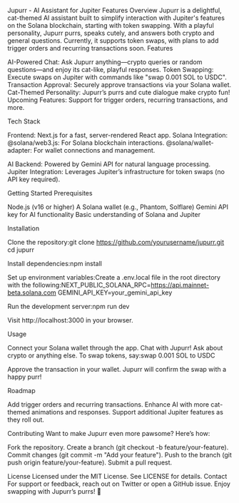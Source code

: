 Jupurr - AI Assistant for Jupiter Features
Overview
Jupurr is a delightful, cat-themed AI assistant built to simplify interaction with Jupiter's features on the Solana blockchain, starting with token swapping. With a playful personality, Jupurr purrs, speaks cutely, and answers both crypto and general questions. Currently, it supports token swaps, with plans to add trigger orders and recurring transactions soon.
Features

AI-Powered Chat: Ask Jupurr anything—crypto queries or random questions—and enjoy its cat-like, playful responses.
Token Swapping: Execute swaps on Jupiter with commands like "swap 0.001 SOL to USDC".
Transaction Approval: Securely approve transactions via your Solana wallet.
Cat-Themed Personality: Jupurr’s purrs and cute dialogue make crypto fun!
Upcoming Features: Support for trigger orders, recurring transactions, and more.

Tech Stack

Frontend: Next.js for a fast, server-rendered React app.
Solana Integration:
@solana/web3.js: For Solana blockchain interactions.
@solana/wallet-adapter: For wallet connections and management.


AI Backend: Powered by Gemini API for natural language processing.
Jupiter Integration: Leverages Jupiter’s infrastructure for token swaps (no API key required).

Getting Started
Prerequisites

Node.js (v16 or higher)
A Solana wallet (e.g., Phantom, Solflare)
Gemini API key for AI functionality
Basic understanding of Solana and Jupiter

Installation

Clone the repository:git clone https://github.com/yourusername/jupurr.git
cd jupurr


Install dependencies:npm install


Set up environment variables:Create a .env.local file in the root directory with the following:NEXT_PUBLIC_SOLANA_RPC=https://api.mainnet-beta.solana.com
GEMINI_API_KEY=your_gemini_api_key


Run the development server:npm run dev


Visit http://localhost:3000 in your browser.

Usage

Connect your Solana wallet through the app.
Chat with Jupurr! Ask about crypto or anything else.
To swap tokens, say:swap 0.001 SOL to USDC


Approve the transaction in your wallet.
Jupurr will confirm the swap with a happy purr!

Roadmap

Add trigger orders and recurring transactions.
Enhance AI with more cat-themed animations and responses.
Support additional Jupiter features as they roll out.

Contributing
Want to make Jupurr even more pawsome? Here’s how:

Fork the repository.
Create a branch (git checkout -b feature/your-feature).
Commit changes (git commit -m "Add your feature").
Push to the branch (git push origin feature/your-feature).
Submit a pull request.

License
Licensed under the MIT License. See LICENSE for details.
Contact
For support or feedback, reach out on Twitter or open a GitHub issue.
Enjoy swapping with Jupurr’s purrs! 🐾
